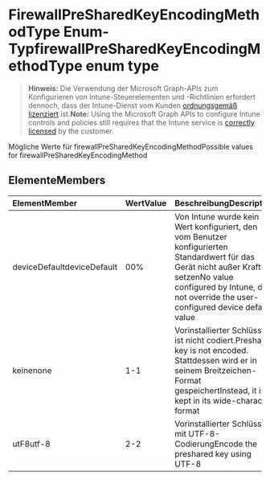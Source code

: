 # <a name="firewallpresharedkeyencodingmethodtype-enum-type"></a><span data-ttu-id="04308-101">FirewallPreSharedKeyEncodingMethodType Enum-Typ</span><span class="sxs-lookup"><span data-stu-id="04308-101">firewallPreSharedKeyEncodingMethodType enum type</span></span>

> <span data-ttu-id="04308-102">**Hinweis:** Die Verwendung der Microsoft Graph-APIs zum Konfigurieren von Intune-Steuerelementen und -Richtlinien erfordert dennoch, dass der Intune-Dienst vom Kunden [ordnungsgemäß lizenziert](https://go.microsoft.com/fwlink/?linkid=839381) ist.</span><span class="sxs-lookup"><span data-stu-id="04308-102">**Note:** Using the Microsoft Graph APIs to configure Intune controls and policies still requires that the Intune service is [correctly licensed](https://go.microsoft.com/fwlink/?linkid=839381) by the customer.</span></span>

<span data-ttu-id="04308-103">Mögliche Werte für firewallPreSharedKeyEncodingMethod</span><span class="sxs-lookup"><span data-stu-id="04308-103">Possible values for firewallPreSharedKeyEncodingMethod</span></span>
## <a name="members"></a><span data-ttu-id="04308-104">Elemente</span><span class="sxs-lookup"><span data-stu-id="04308-104">Members</span></span>
|<span data-ttu-id="04308-105">Element</span><span class="sxs-lookup"><span data-stu-id="04308-105">Member</span></span>|<span data-ttu-id="04308-106">Wert</span><span class="sxs-lookup"><span data-stu-id="04308-106">Value</span></span>|<span data-ttu-id="04308-107">Beschreibung</span><span class="sxs-lookup"><span data-stu-id="04308-107">Description</span></span>|
|:---|:---|:---|
|<span data-ttu-id="04308-108">deviceDefault</span><span class="sxs-lookup"><span data-stu-id="04308-108">deviceDefault</span></span>|<span data-ttu-id="04308-109">0</span><span class="sxs-lookup"><span data-stu-id="04308-109">0%</span></span>|<span data-ttu-id="04308-110">Von Intune wurde kein Wert konfiguriert, den vom Benutzer konfigurierten Standardwert für das Gerät nicht außer Kraft setzen</span><span class="sxs-lookup"><span data-stu-id="04308-110">No value configured by Intune, do not override the user-configured device default value</span></span>|
|<span data-ttu-id="04308-111">keine</span><span class="sxs-lookup"><span data-stu-id="04308-111">none</span></span>|<span data-ttu-id="04308-112">1</span><span class="sxs-lookup"><span data-stu-id="04308-112">-1</span></span>|<span data-ttu-id="04308-113">Vorinstallierter Schlüssel ist nicht codiert.</span><span class="sxs-lookup"><span data-stu-id="04308-113">Preshared key is not encoded.</span></span> <span data-ttu-id="04308-114">Stattdessen wird er in seinem Breitzeichen-Format gespeichert</span><span class="sxs-lookup"><span data-stu-id="04308-114">Instead, it is kept in its wide-character format</span></span>|
|<span data-ttu-id="04308-115">utF8</span><span class="sxs-lookup"><span data-stu-id="04308-115">utf-8</span></span>|<span data-ttu-id="04308-116">2</span><span class="sxs-lookup"><span data-stu-id="04308-116">-2</span></span>|<span data-ttu-id="04308-117">Vorinstallierter Schlüssel mit UTF-8-Codierung</span><span class="sxs-lookup"><span data-stu-id="04308-117">Encode the preshared key using UTF-8</span></span>|








